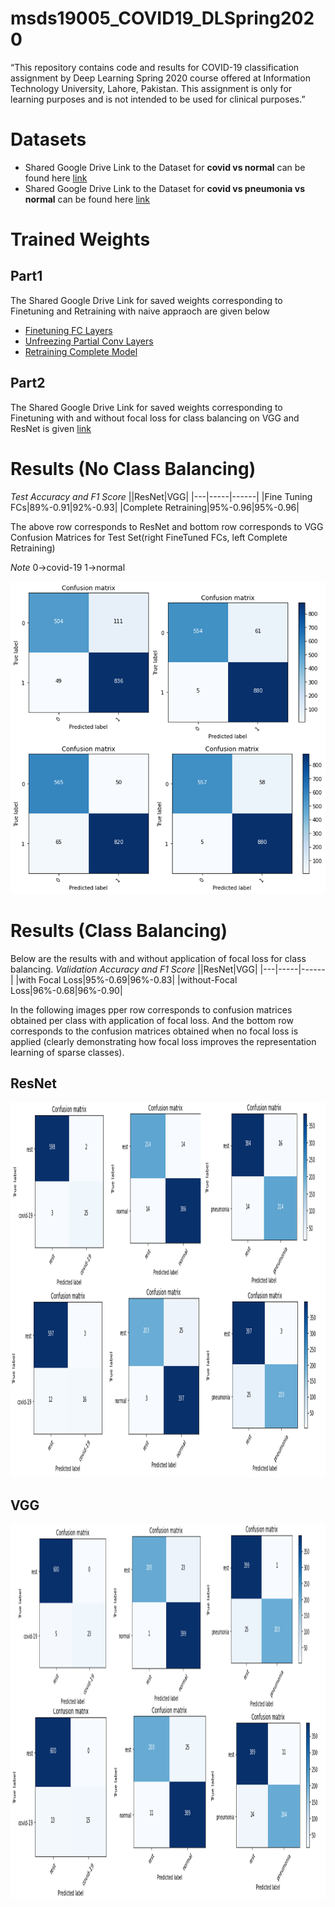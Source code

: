 # msds19005_COVID19_DLSpring2020
“This repository contains code and results for COVID-19 classification assignment by Deep Learning Spring 2020 course offered at Information Technology University, Lahore, Pakistan. This assignment is only for learning purposes and is not intended to be used for clinical purposes.”

# Datasets
* Shared Google Drive Link to the Dataset for __covid vs normal__ can be found here
[link](https://drive.google.com/open?id=1-HQQciKYfwAO3oH7ci6zhg45DduvkpnK&authuser=0)
* Shared Google Drive Link to the Dataset for __covid vs pneumonia vs normal__ can be found here
[link](https://drive.google.com/open?id=1eytbwaLQBv12psV8I-aMkIli9N3bf8nO&authuser=0)

# Trained Weights
## Part1
The Shared Google Drive Link for saved weights corresponding to Finetuning and Retraining with naive appraoch are given below
* [Finetuning FC Layers](https://drive.google.com/open?id=1IdKY0K4D15RHScjDLYbunJ8L3lWTiF5-)
* [Unfreezing Partial Conv Layers](https://drive.google.com/open?id=1i3QHQNg_Bq4UAAWiK-_VRoPZpmXnFuVq)
* [Retraining Complete Model](https://drive.google.com/open?id=1Gp6H6SaXs6nsU8Pts98LY3MeB48K_0yC)</br>
## Part2
The Shared Google Drive Link for saved weights corresponding to Finetuning with and without focal loss for class balancing on VGG and ResNet is given [link](https://drive.google.com/open?id=1V7MaxYag43sEwmUNl1NklidXI3gIz6XC)

# Results (No Class Balancing)
_Test Accuracy and F1 Score_
||ResNet|VGG|
|---|-----|------|
|Fine Tuning FCs|89%-0.91|92%-0.93|
|Complete Retraining|95%-0.96|95%-0.96|

The above row corresponds to ResNet and bottom row corresponds to VGG Confusion Matrices for Test Set(right FineTuned FCs, left Complete Retraining) 

*Note* 0->covid-19  1->normal 

<img src="https://github.com/Zoya-Hashmi/msds19005_COVID19_DLSpring2020/blob/master/results/task1_test.png" width =600 height =500>


# Results (Class Balancing)
Below are the results with and without application of focal loss for class balancing.
_Validation Accuracy and F1 Score_
||ResNet|VGG|
|---|-----|------|
|with Focal Loss|95%-0.69|96%-0.83|
|without-Focal Loss|96%-0.68|96%-0.90|

In the following images pper row corresponds to confusion matrices obtained per class with application of focal loss. And the bottom row corresponds to the confusion matrices obtained when no focal loss is applied (clearly demonstrating how focal loss improves the representation learning of sparse classes).
## ResNet

<img src="https://github.com/Zoya-Hashmi/msds19005_COVID19_DLSpring2020/blob/master/results/res.png" width=1000 height=600>

## VGG

<img src="https://github.com/Zoya-Hashmi/msds19005_COVID19_DLSpring2020/blob/master/results/vgg.png" width=1000 height=600>

